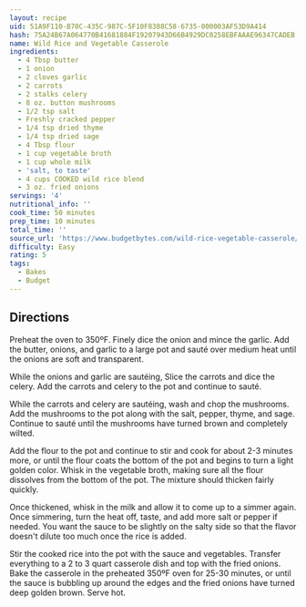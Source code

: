 ```yaml
---
layout: recipe
uid: 51A9F110-B70C-435C-987C-5F10F8388C58-6735-000003AF53D9A414
hash: 75A24B67A064770B41681884F19207943D66B4929DC0258EBFAAAE96347CADEB
name: Wild Rice and Vegetable Casserole
ingredients:
  - 4 Tbsp butter
  - 1 onion
  - 2 cloves garlic
  - 2 carrots
  - 2 stalks celery
  - 8 oz. button mushrooms
  - 1/2 tsp salt
  - Freshly cracked pepper
  - 1/4 tsp dried thyme
  - 1/4 tsp dried sage
  - 4 Tbsp flour
  - 1 cup vegetable broth
  - 1 cup whole milk
  - 'salt, to taste'
  - 4 cups COOKED wild rice blend
  - 3 oz. fried onions
servings: '4'
nutritional_info: ''
cook_time: 50 minutes
prep_time: 10 minutes
total_time: ''
source_url: 'https://www.budgetbytes.com/wild-rice-vegetable-casserole/'
difficulty: Easy
rating: 5
tags:
  - Bakes
  - Budget
---
```


## Directions

Preheat the oven to 350ºF. Finely dice the onion and mince the garlic. Add the butter, onions, and garlic to a large pot and sauté over medium heat until the onions are soft and transparent.

While the onions and garlic are sautéing, Slice the carrots and dice the celery. Add the carrots and celery to the pot and continue to sauté.

While the carrots and celery are sautéing, wash and chop the mushrooms. Add the mushrooms to the pot along with the salt, pepper, thyme, and sage. Continue to sauté until the mushrooms have turned brown and completely wilted.

Add the flour to the pot and continue to stir and cook for about 2-3 minutes more, or until the flour coats the bottom of the pot and begins to turn a light golden color. Whisk in the vegetable broth, making sure all the flour dissolves from the bottom of the pot. The mixture should thicken fairly quickly.

Once thickened, whisk in the milk and allow it to come up to a simmer again. Once simmering, turn the heat off, taste, and add more salt or pepper if needed. You want the sauce to be slightly on the salty side so that the flavor doesn't dilute too much once the rice is added.

Stir the cooked rice into the pot with the sauce and vegetables. Transfer everything to a 2 to 3 quart casserole dish and top with the fried onions. Bake the casserole in the preheated 350ºF oven for 25-30 minutes, or until the sauce is bubbling up around the edges and the fried onions have turned deep golden brown. Serve hot.

